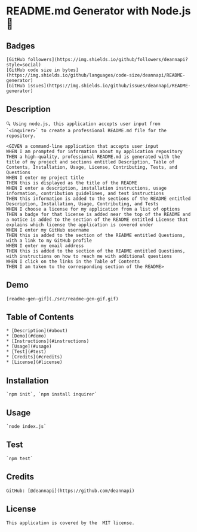 # README.md Generator with Node.js 👋
    
  ## Badges
    [GitHub followers](https://img.shields.io/github/followers/deannapi?style=social)
    [GitHub code size in bytes](https://img.shields.io/github/languages/code-size/deannapi/README-generator)
    [GitHub issues](https://img.shields.io/github/issues/deannapi/README-generator)
  

  ## Description
    🔍 Using node.js, this application accepts user input from `<inquirer>` to create a professional README.md file for the repository.

    <GIVEN a command-line application that accepts user input
    WHEN I am prompted for information about my application repository
    THEN a high-quality, professional README.md is generated with the title of my project and sections entitled Description, Table of Contents, Installation, Usage, License, Contributing, Tests, and Questions
    WHEN I enter my project title
    THEN this is displayed as the title of the README
    WHEN I enter a description, installation instructions, usage information, contribution guidelines, and test instructions
    THEN this information is added to the sections of the README entitled Description, Installation, Usage, Contributing, and Tests
    WHEN I choose a license for my application from a list of options
    THEN a badge for that license is added near the top of the README and a notice is added to the section of the README entitled License that explains which license the application is covered under
    WHEN I enter my GitHub username
    THEN this is added to the section of the README entitled Questions, with a link to my GitHub profile
    WHEN I enter my email address
    THEN this is added to the section of the README entitled Questions, with instructions on how to reach me with additional questions
    WHEN I click on the links in the Table of Contents
    THEN I am taken to the corresponding section of the README>

  ## Demo
    [readme-gen-gif](./src/readme-gen-gif.gif)

  ## Table of Contents
    * [Description](#about)
    * [Demo](#demo)
    * [Instructions](#instructions)
    * [Usage](#usage)
    * [Test](#test)
    * [Credits](#credits)
    * [License](#license)
    
  ## Installation
    `npm init`, `npm install inquirer`

  ## Usage
    `node index.js`

  ## Test
    `npm test`

  ## Credits
    GitHub: [@deannapi](https://github.com/deannapi)

  ## License
    This application is covered by the  MIT license.
